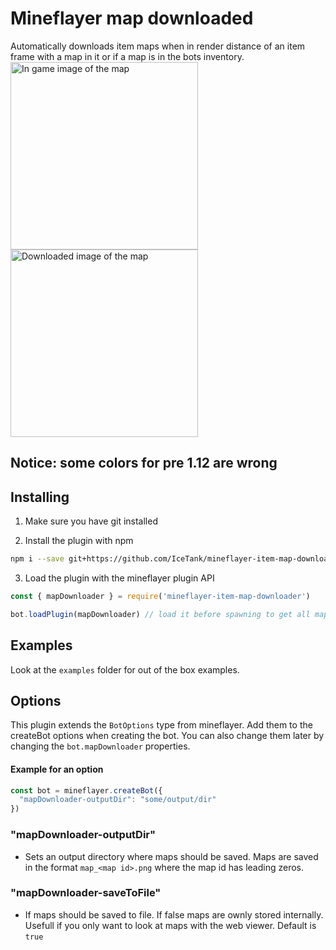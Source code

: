 # Mineflayer map downloaded
Automatically downloads item maps when in render distance of an item frame with a map in it or if a map is in the bots inventory.
<img src="https://user-images.githubusercontent.com/61137113/151663467-1d665cac-2a45-4948-b218-3e146a7cbf95.png" height="300px" alt="In game image of the map">
<img src="https://user-images.githubusercontent.com/61137113/151663482-8ecb28c7-52f4-4e4b-87fd-717da4624b1e.png" height="300px" alt="Downloaded image of the map" style="image-rendering: pixelated;">

## Notice: some colors for pre 1.12 are wrong

## Installing
1. Make sure you have git installed

2. Install the plugin with npm
```bash
npm i --save git+https://github.com/IceTank/mineflayer-item-map-downloader.git
```
3. Load the plugin with the mineflayer plugin API
```javascript
const { mapDownloader } = require('mineflayer-item-map-downloader')

bot.loadPlugin(mapDownloader) // load it before spawning to get all maps
```

## Examples
Look at the `examples` folder for out of the box examples.

## Options
This plugin extends the `BotOptions` type from mineflayer. Add them to the createBot options when creating the bot. You can also change them later by changing the `bot.mapDownloader` properties.

#### Example for an option
```javascript
const bot = mineflayer.createBot({
  "mapDownloader-outputDir": "some/output/dir"
})
```

### "mapDownloader-outputDir"
  - Sets an output directory where maps should be saved. Maps are saved in the format `map_<map id>.png` where the map id has leading zeros.

### "mapDownloader-saveToFile"
  - If maps should be saved to file. If false maps are ownly stored internally. Usefull if you only want to look at maps with the web viewer. Default is `true`
